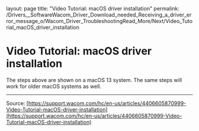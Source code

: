 layout: page
title: "Video Tutorial: macOS driver installation"
permalink: /Drivers__SoftwareWacom_Driver_Download_needed_Receiving_a_driver_error_message_o/Wacom_Driver_TroubleshootingRead_More/Next/Video_Tutorial_macOS_driver_installation

# Video Tutorial: macOS driver installation

The steps above are shown on a macOS 13 system. The same steps will work for older macOS systems as well.

---
Source: [https://support.wacom.com/hc/en-us/articles/4406605870999-Video-Tutorial-macOS-driver-installation](https://support.wacom.com/hc/en-us/articles/4406605870999-Video-Tutorial-macOS-driver-installation)
